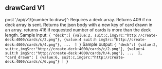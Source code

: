 drawCard V1
--------------

post '/api/v1/{number to draw}':
    Requires a deck array. Returns 409 if no deck array is sent. Returns the json body with a new key of card drawn in an array. returns 416 if requested number of cards is more than the deck length.
    Sample input:
    ```
        {
            "deck":[
                {value:2, suit:c,imgSrc:"http://create-deck:4000/cards/c/2.png"},
                {value:4 suit:h imgSrc:"http://create-deck:4000/cards/h/4.png"},
                ... 
            ]
        }
    ```
        Sample output:
    ```
        {
            "deck":[
                {value:2, suit:c,imgSrc:"http://create-deck:4000/cards/c/2.png"},
                {value:4 suit:h imgSrc:"http://create-deck:4000/cards/h/4.png"},
                ... 
            ],
            "card_drawn": [
                {value:6, suit:c,imgSrc:"http://create-deck:4000/cards/c/6.png"}
            ]
        }
    ```